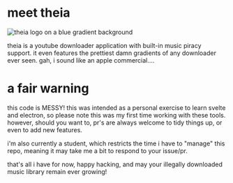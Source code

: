 # meet theia

![theia logo on a blue gradient background](https://arweave.net/GXR6QxmsIiqR1O0XOwswPtwLwC5o8GKtLwXKy2OOW5w)

theia is a youtube downloader application with built-in music piracy support. it even features the prettiest damn gradients of any downloader ever seen. gah, i sound like an apple commercial....

# a fair warning

this code is MESSY! this was intended as a personal exercise to learn svelte and electron, so please note this was my first time working with these tools. however, should you want to, pr's are always welcome to tidy things up, or even to add new features.

i'm also currently a student, which restricts the time i have to "manage" this repo, meaning it may take me a bit to respond to your issue/pr.

that's all i have for now, happy hacking, and may your illegally downloaded music library remain ever growing!
